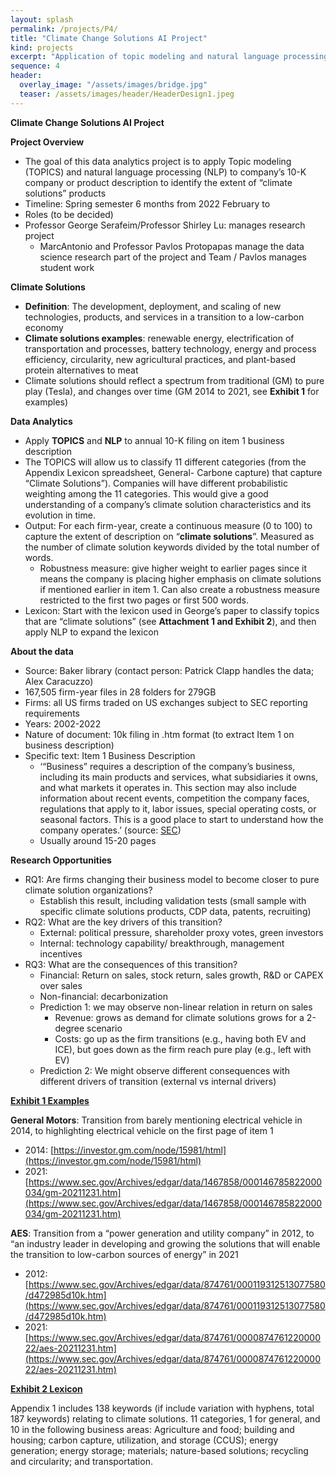```yaml
---
layout: splash
permalink: /projects/P4/
title: "Climate Change Solutions AI Project"
kind: projects
excerpt: "Application of topic modeling and natural language processing to company’s 10-K company to identify the extent of “climate solutions” products"
sequence: 4
header: 
  overlay_image: "/assets/images/bridge.jpg"
  teaser: /assets/images/header/HeaderDesign1.jpeg
---
```


**Climate Change Solutions AI Project**

**Project Overview**



* The goal of this data analytics project is to apply Topic modeling (TOPICS) and natural language processing (NLP) to company’s 10-K company or product description to identify the extent of “climate solutions” products
* Timeline: Spring semester 6 months from 2022 February to 
* Roles (to be decided)
* Professor George Serafeim/Professor Shirley Lu: manages research project  
    * MarcAntonio and Professor Pavlos Protopapas manage the data science research part of the project and Team / Pavlos manages student work

**Climate Solutions**



* **Definition**: The development, deployment, and scaling of new technologies, products, and services in a transition to a low-carbon economy 
* **Climate solutions examples**: renewable energy, electrification of transportation and processes, battery technology, energy and process efficiency, circularity, new agricultural practices, and plant-based protein alternatives to meat
* Climate solutions should reflect a spectrum from traditional (GM) to pure play (Tesla), and changes over time (GM 2014 to 2021, see **Exhibit 1** for examples)

**Data Analytics**



* Apply **TOPICS** and **NLP** to annual 10-K filing on item 1 business description
* The TOPICS will allow us to classify 11 different categories (from the Appendix Lexicon spreadsheet, General- Carbone capture) that capture “Climate Solutions”).  Companies will have different probabilistic weighting among the 11 categories.  This would give a good understanding of a company’s climate solution characteristics  and its evolution in time. 
* Output: For each firm-year, create a continuous measure (0 to 100) to capture the extent of description on “**climate solutions**”. Measured as the number of climate solution keywords divided by the total number of words. 
    * Robustness measure: give higher weight to earlier pages since it means the company is placing higher emphasis on climate solutions if mentioned earlier in item 1. Can also create a robustness measure restricted to the first two pages or first 500 words. 
* Lexicon: Start with the lexicon used in George’s paper to classify topics that are “climate solutions” (see **Attachment 1 and Exhibit 2**), and then apply NLP to expand the lexicon

**About the data**



* Source: Baker library (contact person: Patrick Clapp handles the data; Alex Caracuzzo)
* 167,505 firm-year files in 28 folders for 279GB
* Firms: all US firms traded on US exchanges subject to SEC reporting requirements
* Years: 2002-2022
* Nature of document: 10k filing in .htm format (to extract Item 1 on business description)
* Specific text: Item 1 Business Description
    * ‘“Business” requires a description of the company’s business, including its main products and services, what subsidiaries it owns, and what markets it operates in. This section may also include information about recent events, competition the company faces, regulations that apply to it, labor issues, special operating costs, or seasonal factors. This is a good place to start to understand how the company operates.’ (source: [SEC](https://www.sec.gov/files/reada10k.pdf))
    * Usually around 15-20 pages 

**Research Opportunities**



* RQ1: Are firms changing their business model to become closer to pure climate solution organizations?
    * Establish this result, including validation tests (small sample with specific climate solutions products, CDP data, patents, recruiting) 
* RQ2: What are the key drivers of this transition?
    * External: political pressure, shareholder proxy votes, green investors  
    * Internal: technology capability/ breakthrough, management incentives
* RQ3: What are the consequences of this transition? 
    * Financial: Return on sales, stock return, sales growth, R&D or CAPEX over sales
    * Non-financial: decarbonization 
    * Prediction 1: we may observe non-linear relation in return on sales
        * Revenue: grows as demand for climate solutions grows for a 2-degree scenario
        * Costs: go up as the firm transitions (e.g., having both EV and ICE), but goes down as the firm reach pure play (e.g., left with EV) 
    * Prediction 2: We might observe different consequences with different drivers of transition (external vs internal drivers) 

**<span style="text-decoration:underline;">Exhibit 1 Examples </span>**

**General Motors**: Transition from barely mentioning electrical vehicle in 2014, to highlighting electrical vehicle on the first page of item 1



* 2014: [https://investor.gm.com/node/15981/html](https://investor.gm.com/node/15981/html) 
* 2021: [https://www.sec.gov/Archives/edgar/data/1467858/000146785822000034/gm-20211231.htm](https://www.sec.gov/Archives/edgar/data/1467858/000146785822000034/gm-20211231.htm) 

**AES**: Transition from a “power generation and utility company” in 2012, to “an industry leader in developing and growing the solutions that will enable the transition to low-carbon sources of energy” in 2021



* 2012: [https://www.sec.gov/Archives/edgar/data/874761/000119312513077580/d472985d10k.htm](https://www.sec.gov/Archives/edgar/data/874761/000119312513077580/d472985d10k.htm) 
* 2021: [https://www.sec.gov/Archives/edgar/data/874761/000087476122000022/aes-20211231.htm](https://www.sec.gov/Archives/edgar/data/874761/000087476122000022/aes-20211231.htm) 

**<span style="text-decoration:underline;">Exhibit 2 Lexicon </span>**

Appendix 1 includes 138 keywords (if include variation with hyphens, total 187 keywords) relating to climate solutions. 11 categories, 1 for general, and 10 in the following business areas: Agriculture and food; building and housing; carbon capture, utilization, and storage (CCUS); energy generation; energy storage; materials; nature-based solutions; recycling and circularity; and transportation.

 
  